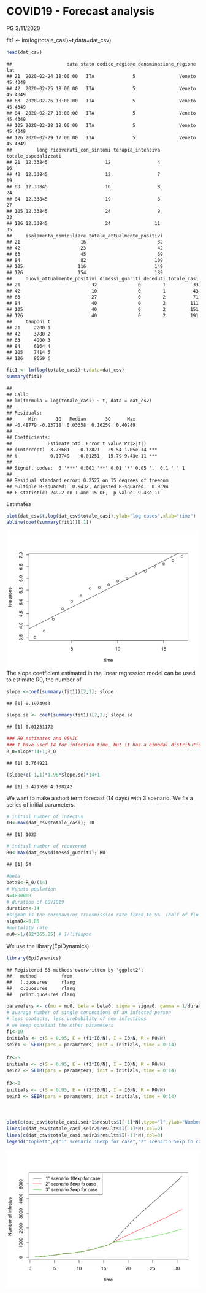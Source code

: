 COVID19 - Forecast analysis
================
PG
3/11/2020

fit1 \<-
    lm(log(totale\_casi)~t,data=dat\_csv)

``` r
head(dat_csv)
```

    ##                    data stato codice_regione denominazione_regione     lat
    ## 21  2020-02-24 18:00:00   ITA              5                Veneto 45.4349
    ## 42  2020-02-25 18:00:00   ITA              5                Veneto 45.4349
    ## 63  2020-02-26 18:00:00   ITA              5                Veneto 45.4349
    ## 84  2020-02-27 18:00:00   ITA              5                Veneto 45.4349
    ## 105 2020-02-28 18:00:00   ITA              5                Veneto 45.4349
    ## 126 2020-02-29 17:00:00   ITA              5                Veneto 45.4349
    ##         long ricoverati_con_sintomi terapia_intensiva totale_ospedalizzati
    ## 21  12.33845                     12                 4                   16
    ## 42  12.33845                     12                 7                   19
    ## 63  12.33845                     16                 8                   24
    ## 84  12.33845                     19                 8                   27
    ## 105 12.33845                     24                 9                   33
    ## 126 12.33845                     24                11                   35
    ##     isolamento_domiciliare totale_attualmente_positivi
    ## 21                      16                          32
    ## 42                      23                          42
    ## 63                      45                          69
    ## 84                      82                         109
    ## 105                    116                         149
    ## 126                    154                         189
    ##     nuovi_attualmente_positivi dimessi_guariti deceduti totale_casi
    ## 21                          32               0        1          33
    ## 42                          10               0        1          43
    ## 63                          27               0        2          71
    ## 84                          40               0        2         111
    ## 105                         40               0        2         151
    ## 126                         40               0        2         191
    ##     tamponi t
    ## 21     2200 1
    ## 42     3780 2
    ## 63     4900 3
    ## 84     6164 4
    ## 105    7414 5
    ## 126    8659 6

``` r
fit1 <- lm(log(totale_casi)~t,data=dat_csv)
summary(fit1)
```

    ## 
    ## Call:
    ## lm(formula = log(totale_casi) ~ t, data = dat_csv)
    ## 
    ## Residuals:
    ##      Min       1Q   Median       3Q      Max 
    ## -0.48779 -0.13718  0.03358  0.16259  0.40289 
    ## 
    ## Coefficients:
    ##             Estimate Std. Error t value Pr(>|t|)    
    ## (Intercept)  3.78681    0.12821   29.54 1.05e-14 ***
    ## t            0.19749    0.01251   15.79 9.43e-11 ***
    ## ---
    ## Signif. codes:  0 '***' 0.001 '**' 0.01 '*' 0.05 '.' 0.1 ' ' 1
    ## 
    ## Residual standard error: 0.2527 on 15 degrees of freedom
    ## Multiple R-squared:  0.9432, Adjusted R-squared:  0.9394 
    ## F-statistic: 249.2 on 1 and 15 DF,  p-value: 9.43e-11

Estimates

``` r
plot(dat_csv$t,log(dat_csv$totale_casi),ylab="log cases",xlab="time")
abline(coef(summary(fit1))[,1])
```

![](draft_analysis_Veneto_files/figure-gfm/model%20plot-1.png)<!-- -->
The slope coefficient estimated in the linear regression model can be
used to estimate R0, the number of

``` r
slope <-coef(summary(fit1))[2,1]; slope
```

    ## [1] 0.1974943

``` r
slope.se <- coef(summary(fit1))[2,2]; slope.se
```

    ## [1] 0.01251172

``` r
### R0 estimates and 95%IC 
### I have used 14 for infection time, but it has a bimodal distribution (tested vs non tested)
R_0=slope*14+1;R_0
```

    ## [1] 3.764921

``` r
(slope+c(-1,1)*1.96*slope.se)*14+1
```

    ## [1] 3.421599 4.108242

We want to make a short term forecast (14 days) with 3 scenario. We fix
a series of initial parameters.

``` r
# initial number of infectus
I0<-max(dat_csv$totale_casi); I0
```

    ## [1] 1023

``` r
# initial number of recovered
R0<-max(dat_csv$dimessi_guariti); R0
```

    ## [1] 54

``` r
#beta 
beta0<-R_0/(14)
# Veneto poulation
N=4800000
# duration of COVID19 
duration<-14
#sigma0 is the coronavirus transmission rate fixed to 5%  (half of flu epidemic)
sigma0<-0.05
#mortality rate 
mu0<-1/(82*365.25) # 1/lifespan
```

We use the library(EpiDynamics)

``` r
library(EpiDynamics)
```

    ## Registered S3 methods overwritten by 'ggplot2':
    ##   method         from 
    ##   [.quosures     rlang
    ##   c.quosures     rlang
    ##   print.quosures rlang

``` r
parameters <- c(mu = mu0, beta = beta0, sigma = sigma0, gamma = 1/duration)
# average number of single connections of an infected person
# less contacts, less probability of new infections
# we keep constant the other parameters
f1<-10
initials <- c(S = 0.95, E = (f1*I0/N), I = I0/N, R = R0/N)
seir1 <- SEIR(pars = parameters, init = initials, time = 0:14)

f2<-5
initials <- c(S = 0.95, E = (f2*I0/N), I = I0/N, R = R0/N)
seir2 <- SEIR(pars = parameters, init = initials, time = 0:14)

f3<-2
initials <- c(S = 0.95, E = (f3*I0/N), I = I0/N, R = R0/N)
seir3 <- SEIR(pars = parameters, init = initials, time = 0:14)



plot(c(dat_csv$totale_casi,seir1$results$I[-1]*N),type="l",ylab="Number of infectus",xlab="time")
lines(c(dat_csv$totale_casi,seir2$results$I[-1]*N),col=2)
lines(c(dat_csv$totale_casi,seir3$results$I[-1]*N),col=3)
legend("topleft",c("1° scenario 10exp for case","2° scenario 5exp fo case","3° scenario 2exp for case"),lty=1,col=1:3)
```

![](draft_analysis_Veneto_files/figure-gfm/first%20scenario%20plot-1.png)<!-- -->
